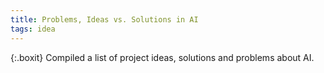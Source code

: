 ```yaml
---
title: Problems, Ideas vs. Solutions in AI
tags: idea
---
```


{:.boxit}
Compiled a list of project ideas, solutions and problems about AI. 
